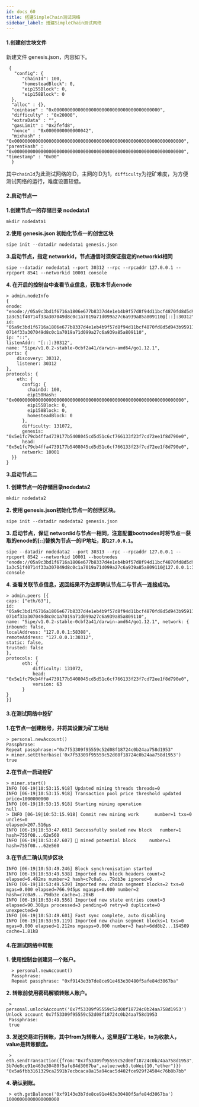 ```yaml
---
id: docs_60
title: 搭建SimpleChain测试网络
sidebar_label: 搭建SimpleChain测试网络
---
```


#### 1.创建创世块文件

新建文件 genesis.json，内容如下。 
      
     {
       "config": {
          "chainId": 100, 
          "homesteadBlock": 0, 
          "eip155Block": 0, 
          "eip158Block": 0
      },
      "alloc" : {},
      "coinbase" : "0x0000000000000000000000000000000000000000",
      "difficulty" : "0x20000",
      "extraData" : "",
      "gasLimit" : "0x2fefd8",
      "nonce" : "0x0000000000000042",
      "mixhash" : "0x0000000000000000000000000000000000000000000000000000000000000000", "parentHash" : "0x0000000000000000000000000000000000000000000000000000000000000000", "timestamp" : "0x00"
      }

 其中`chainId`为此测试网络的ID，主网的ID为1，`difficulty`为挖矿难度，为方便测试网络的运行，难度设置较低。

#### 2.启动节点一

**1.创建节点一的存储目录 nodedata1**

    mkdir nodedata1

**2.使用 genesis.json 初始化节点一的创世区块**

    sipe init --datadir nodedata1 genesis.json

**3.启动节点，指定 networkid，节点通信时须保证指定的networkid相同**

    sipe --datadir nodedata1 --port 30312 --rpc --rpcaddr 127.0.0.1 --rpcport 8541 --networkid 10001 console

**4. 在开启的控制台中查看节点信息，获取本节点enode**

    > admin.nodeInfo 
    {
    enode: "enode://05a9c3bd1f6716a1806e677b8337d4e1eb4b9f57d8f94d11bcf4870fd8d5d943b9591 1a3c51f40714f33a307049d8c0c1a7019a71d099a27c6a939a85a809110@[::]:30312",
    id: "05a9c3bd1f6716a1806e677b8337d4e1eb4b9f57d8f94d11bcf4870fd8d5d943b95911a3c51f4 0714f33a307049d8c0c1a7019a71d099a27c6a939a85a809110",
    ip: "::",
    listenAddr: "[::]:30312",
    name: "Sipe/v1.0.2-stable-0cbf2a41/darwin-amd64/go1.12.1", 
    ports: {
        discovery: 30312,
        listener: 30312
    },
    protocols: { 
        eth: {
          config: { 
            chainId: 100, 
            eip150Hash: "0x0000000000000000000000000000000000000000000000000000000000000000", 
            eip155Block: 0,
            eip158Block: 0,
            homesteadBlock: 0 
          },
          difficulty: 131072,
          genesis: "0x5e1fc79cb4ffa4739177b5408045cd5d51c6cf766133f23f7cd72ee1f8d790e0", 
          head: "0x5e1fc79cb4ffa4739177b5408045cd5d51c6cf766133f23f7cd72ee1f8d790e0", 
          network: 10001
      }}
    }
             
**3.启动节点二**

**1. 创建节点一的存储目录nodedata2**

    mkdir nodedata2
  
**2. 使用 genesis.json初始化节点一的创世区块。**

    sipe init --datadir nodedata2 genesis.json

**3. 启动节点，保证 networdid与节点一相同，注意配置bootnodes时将节点一获取的enode的[::]替换为节点一的IP地址，即`127.0.0.1`。**

    sipe --datadir nodedata2 --port 30313 --rpc --rpcaddr 127.0.0.1 --rpcport 8542 --networkid 10001 --bootnodes "enode://05a9c3bd1f6716a1806e677b8337d4e1eb4b9f57d8f94d11bcf4870fd8d5d943b9591 1a3c51f40714f33a307049d8c0c1a7019a71d099a27c6a939a85a809110@127.0.0.1:30312"
    console

**4. 查看关联节点信息，返回结果不为空即确认节点二与节点一连接成功。**
                        
    > admin.peers [{
    caps: ["eth/63"],
    id: "05a9c3bd1f6716a1806e677b8337d4e1eb4b9f57d8f94d11bcf4870fd8d5d943b95911a3c51f4 0714f33a307049d8c0c1a7019a71d099a27c6a939a85a809110",
    name: "Sipe/v1.0.2-stable-0cbf2a41/darwin-amd64/go1.12.1", network: {
    inbound: false,
    localAddress: "127.0.0.1:58388", 
    remoteAddress: "127.0.0.1:30312",             
    static: false,
    trusted: false 
    },
    protocols: { 
          eth: {
              difficulty: 131072,
              head: "0x5e1fc79cb4ffa4739177b5408045cd5d51c6cf766133f23f7cd72ee1f8d790e0", 
              version: 63
          }
    }
    }]

#### 3.在测试网络中挖矿

**1.在节点一创建账号，并将其设置为矿工地址**

    > personal.newAccount()
    Passphrase:
    Repeat passphrase:="0x7f53309f95559c52d08f18724c0b24aa758d1953"
    > miner.setEtherbase('0x7f53309f95559c52d08f18724c0b24aa758d1953') 
    true

**2.在节点一启动挖矿**
 
    > miner.start()
    INFO [06-19|10:53:15.918] Updated mining threads threads=0
    INFO [06-19|10:53:15.918] Transaction pool price threshold updated price=1000000000 
    INFO [06-19|10:53:15.918] Starting mining operation
    null
    > INFO [06-19|10:53:15.918] Commit new mining work      number=1 txs=0 uncles=0
    elapsed=207.516μs
    INFO [06-19|10:53:47.601] Successfully sealed new block   number=1
    hash=755f08...62e560
    INFO [06-19|10:53:47.607] 🔨 mined potential block     number=1
    hash=755f08...62e560

**3.在节点二确认同步区块**

    INFO [06-19|10:53:49.246] Block synchronisation started
    INFO [06-19|10:53:49.538] Imported new block headers count=2 elapsed=6.482ms number=2 hash=c7c0a9...79db3e ignored=0
    INFO [06-19|10:53:49.539] Imported new chain segment blocks=2 txs=0 mgas=0.000 elapsed=766.945μs mgasps=0.000 number=2 hash=c7c0a9...79db3e cache=1.20kB
    INFO [06-19|10:53:49.556] Imported new state entries count=3 elapsed=90.308μs processed=3 pending=0 retry=0 duplicate=0 unexpected=0
    INFO [06-19|10:53:49.601] Fast sync complete, auto disabling
    INFO [06-19|10:53:59.119] Imported new chain segment blocks=1 txs=0 mgas=0.000 elapsed=1.212ms mgasps=0.000 number=3 hash=6dd8b2...194509 cache=1.81kB

#### 4.在测试网络中转账

**1. 使用控制台创建另一个账户。**

      > personal.newAccount()
      Passphrase:
      Repeat passphrase: "0xf9143e3b7de8ce91e463e30480f5afe84d3067ba"

**2. 转账前使用密码解锁转账人账户。**

     > personal.unlockAccount('0x7f53309f95559c52d08f18724c0b24aa758d1953') Unlock account 0x7f53309f95559c52d08f18724c0b24aa758d1953
     Passphrase:
     true

**3. 发送交易进行转账，其中from为转账人，这里是矿工地址，to为收款人，value是转账额度。**

     > eth.sendTransaction({from:"0x7f53309f95559c52d08f18724c0b24aa758d1953",to:"0xf9143e 3b7de8ce91e463e30480f5afe84d3067ba",value:web3.toWei(10,"ether")}) "0x5a6fbb3161329ca2591b7ecbcaca8a15a94cac5d402fce929f24504c76b8b7bb"

**4. 确认到账。**

     > eth.getBalance('0xf9143e3b7de8ce91e463e30480f5afe84d3067ba') 10000000000000000000

